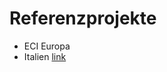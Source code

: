 # Referenzprojekte

- ECI Europa
- Italien [link](https://firmereferendum.giustizia.it/referendum/open)
